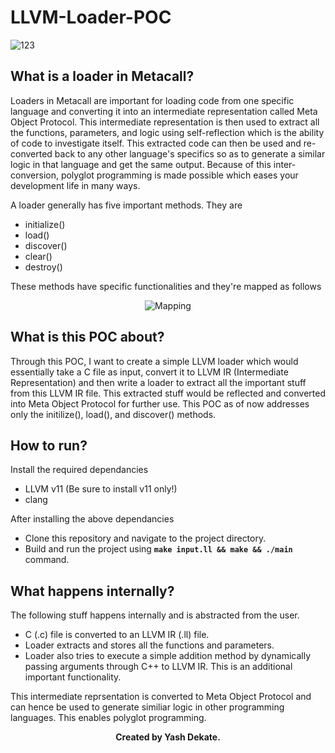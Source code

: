 # LLVM-Loader-POC

![123](https://user-images.githubusercontent.com/42903859/133920530-82ddafc2-689e-4974-9f92-d6c4a64de7c6.png)

## What is a loader in Metacall?
Loaders in Metacall are important for loading code from one specific language and converting it into an intermediate representation called Meta Object Protocol. 
This intermediate representation is then used to extract all the functions, parameters, and logic using self-reflection which is the ability of code to investigate itself. This extracted code can then be used and re-converted
back to any other language's specifics so as to generate a similar logic in that language and get the same output. Because of this inter-conversion, polyglot programming is made possible which eases your development life in many ways.

A loader generally has five important methods. They are
* initialize()
* load()
* discover()
* clear()
* destroy()

These methods have specific functionalities and they're mapped as follows

<p align="center">
    <img src="https://user-images.githubusercontent.com/42903859/133920750-54a31251-8acd-418b-a70f-9214360e5fff.png" alt="Mapping" />
</p>

## What is this POC about?
Through this POC, I want to create a simple LLVM loader which would essentially take a C file as input, convert it to LLVM IR (Intermediate Representation) and then write a loader to extract all the important stuff from this LLVM IR file. This extracted stuff would be reflected and converted into Meta Object Protocol for further use.
This POC as of now addresses only the initilize(), load(), and discover() methods.

## How to run?

Install the required dependancies

* LLVM v11 (Be sure to install v11 only!)
* clang 

After installing the above dependancies

* Clone this repository and navigate to the project directory.
* Build and run the project using **``make input.ll && make && ./main``** command.

## What happens internally?

The following stuff happens internally and is abstracted from the user.

* C (.c) file is converted to an LLVM IR (.ll) file.
* Loader extracts and stores all the functions and parameters.
* Loader also tries to execute a simple addition method by dynamically passing arguments through C++ to LLVM IR. This is an additional important functionality.

This intermediate reprsentation is converted to Meta Object Protocol and can hence be used to generate similiar logic in other programming languages. This enables polyglot programming.

<b> <p align = "center"> Created by Yash Dekate. </p> </b>
